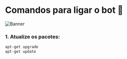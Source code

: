 # Comandos para ligar o bot 🤖

![Banner](./arquivos/imagem/tony-bot.png)

### 1. Atualize os pacotes:
```bash
apt-get upgrade
apt-get update
